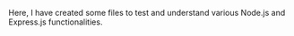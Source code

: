 Here, I have created some files to test and understand various Node.js and Express.js functionalities.
